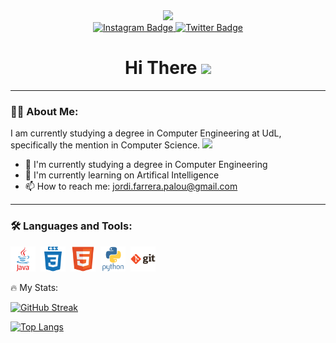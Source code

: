 <div id="header" align="center">
  <img src="https://media.giphy.com/media/M9gbBd9nbDrOTu1Mqx/giphy.gif" width="100"/>
</div>

<div id="badges" align="center">
  <!-- <img src="https://img.shields.io/badge/LinkedIn-blue?style=for-the-badge&logo=linkedin&logoColor=white" alt="LinkedIn Badge"/> -->
  <a href=https://www.instagram.com/jordi_farrera />
    <img src="https://img.shields.io/badge/Instagram-red?&logo=instagram&logoColor=white" alt="Instagram Badge"/>
  </a>
  <a href=https://twitter.com/jordifp90 />
    <img src="https://img.shields.io/badge/Twitter-blue?&logo=twitter&logoColor=white" alt="Twitter Badge"/>
  </a>
  
  <h1>
  Hi There
  <img src="https://media.giphy.com/media/hvRJCLFzcasrR4ia7z/giphy.gif" width="30px"/>
</h1>
</div>

---

### 👨‍💻 About Me:

I am currently studying a degree in Computer Engineering at UdL, specifically the mention in Computer Science.
<img src="https://media.giphy.com/media/WUlplcMpOCEmTGBtBW/giphy.gif" width="30">

- 🔭 I'm currently studying a degree in Computer Engineering
- 🌱 I'm currently learning on Artifical Intelligence
- 📫 How to reach me: jordi.farrera.palou@gmail.com

---

### 🛠️ Languages and Tools:

<div>
  <img src="https://github.com/devicons/devicon/blob/master/icons/java/java-original-wordmark.svg" title="Java" alt="Java" width="40" height="40"/>&nbsp;
  <img src="https://github.com/devicons/devicon/blob/master/icons/css3/css3-plain-wordmark.svg"  title="CSS3" alt="CSS" width="40" height="40"/>&nbsp;
  <img src="https://github.com/devicons/devicon/blob/master/icons/html5/html5-original.svg" title="HTML5" alt="HTML" width="40" height="40"/>&nbsp;
  <img src="https://github.com/devicons/devicon/blob/master/icons/python/python-original-wordmark.svg" title="Python" alt="Python" width="40" height="40"/>&nbsp;
  <img src="https://github.com/devicons/devicon/blob/master/icons/git/git-original-wordmark.svg" title="Git" alt="Git" width="40" height="40"/>
</div>

🔥 My Stats:

[![GitHub Streak](http://github-readme-streak-stats.herokuapp.com?user=JFarrera&theme=dark&background=000000)](https://git.io/streak-stats)

[![Top Langs](https://github-readme-stats.vercel.app/api/top-langs/?username=JFarrera&layout=compact&theme=vision-friendly-dark)](https://github.com/anuraghazra/github-readme-stats)

<!--
**JFarrera/JFarrera** is a ✨ _special_ ✨ repository because its `README.md` (this file) appears on your GitHub profile.

Here are some ideas to get you started:

- 🔭 I’m currently working on ...
- 🌱 I’m currently learning ...
- 👯 I’m looking to collaborate on ...
- 🤔 I’m looking for help with ...
- 💬 Ask me about ...
- 📫 How to reach me: ...
- 😄 Pronouns: ...
- ⚡ Fun fact: ...
-->
